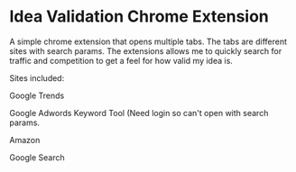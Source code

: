 # Idea Validation Chrome Extension


A simple chrome extension that opens multiple tabs.  The tabs are different sites with search params.
The extensions allows me to quickly search for traffic and competition to get a feel for how valid my
idea is.  


Sites included:

Google Trends

Google Adwords Keyword Tool (Need login so can't open with search params.

Amazon

Google Search
